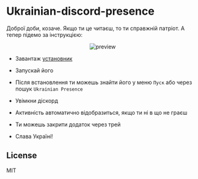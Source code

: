 # Ukrainian-discord-presence

Доброї доби, козаче. Якщо ти це читаєш, то ти справжній патріот.
А тепер підемо за інструкцією:

<p align="center">
<image
  src="./images/preview.png"
  alt="preview"
  >
</p>

- Завантаж [установник](<https://github.com/awekrx/Ukrainian-discord-presence/releases/download/1.0.0/Ukrainian.Presence.exe>)
- Запускай його
- Після встановлення ти можешь знайти його у меню `Пуск` або через пошук `Ukrainian Presence`
- Увімкни діскорд
- Активність автоматично відобразиться, якщо ти ні в що не граєш
- Ти можешь закрити додаток через трей

- Слава Україні!
  
## License

MIT
